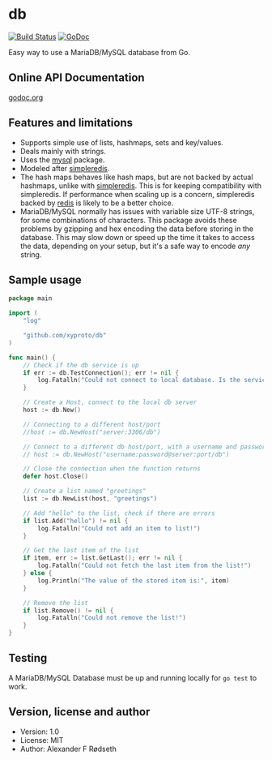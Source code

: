 db
==

[![Build Status](https://travis-ci.org/xyproto/db.svg?branch=master)](https://travis-ci.org/xyproto/db)
[![GoDoc](https://godoc.org/github.com/xyproto/db?status.svg)](http://godoc.org/github.com/xyproto/db)


Easy way to use a MariaDB/MySQL database from Go.


Online API Documentation
------------------------

[godoc.org](http://godoc.org/github.com/xyproto/db)


Features and limitations
------------------------

* Supports simple use of lists, hashmaps, sets and key/values.
* Deals mainly with strings.
* Uses the [mysql](https://github.com/go-sql-driver/mysql) package.
* Modeled after [simpleredis](https://github.com/xyproto/simpleredis).
* The hash maps behaves like hash maps, but are not backed by actual hashmaps, unlike with [simpleredis](https://github.com/xyproto/simpleredis). This is for keeping compatibility with simpleredis. If performance when scaling up is a concern, simpleredis backed by [redis](https://redis.io) is likely to be a better choice.
* MariaDB/MySQL normally has issues with variable size UTF-8 strings, for some combinations of characters. This package avoids these problems by gzipping and hex encoding the data before storing in the database. This may slow down or speed up the time it takes to access the data, depending on your setup, but it's a safe way to encode *any* string.


Sample usage
------------

~~~go
package main

import (
	"log"

	"github.com/xyproto/db"
)

func main() {
	// Check if the db service is up
	if err := db.TestConnection(); err != nil {
		log.Fatalln("Could not connect to local database. Is the service up and running?")
	}

	// Create a Host, connect to the local db server
	host := db.New()

	// Connecting to a different host/port
	//host := db.NewHost("server:3306/db")

	// Connect to a different db host/port, with a username and password
	// host := db.NewHost("username:password@server:port/db")

	// Close the connection when the function returns
	defer host.Close()

	// Create a list named "greetings"
	list := db.NewList(host, "greetings")

	// Add "hello" to the list, check if there are errors
	if list.Add("hello") != nil {
		log.Fatalln("Could not add an item to list!")
	}

	// Get the last item of the list
	if item, err := list.GetLast(); err != nil {
		log.Fatalln("Could not fetch the last item from the list!")
	} else {
		log.Println("The value of the stored item is:", item)
	}

	// Remove the list
	if list.Remove() != nil {
		log.Fatalln("Could not remove the list!")
	}
}
~~~

Testing
-------

A MariaDB/MySQL Database must be up and running locally for `go test` to work.


Version, license and author
---------------------------

* Version: 1.0
* License: MIT
* Author: Alexander F Rødseth

